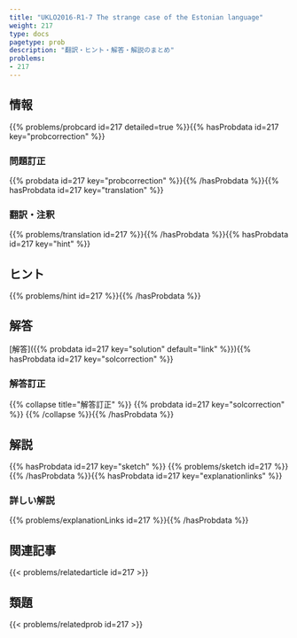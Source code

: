 ```yaml
---
title: "UKLO2016-R1-7 The strange case of the Estonian language"
weight: 217
type: docs
pagetype: prob
description: "翻訳・ヒント・解答・解説のまとめ"
problems: 
- 217
---
```


## 情報

{{% problems/probcard id=217 detailed=true %}}{{% hasProbdata id=217 key="probcorrection" %}}

### 問題訂正

{{% probdata id=217 key="probcorrection" %}}{{% /hasProbdata %}}{{% hasProbdata id=217 key="translation" %}}

### 翻訳・注釈

{{% problems/translation id=217 %}}{{% /hasProbdata %}}{{% hasProbdata id=217 key="hint" %}}

## ヒント

{{% problems/hint id=217 %}}{{% /hasProbdata %}}

## 解答

[解答]({{% probdata id=217 key="solution" default="link" %}}){{% hasProbdata id=217 key="solcorrection" %}}

### 解答訂正

{{% collapse title="解答訂正" %}}
{{% probdata id=217 key="solcorrection" %}}
{{% /collapse %}}{{% /hasProbdata %}}

## 解説

{{% hasProbdata id=217 key="sketch" %}}
{{% problems/sketch id=217 %}}
{{% /hasProbdata %}}{{% hasProbdata id=217 key="explanationlinks" %}}

### 詳しい解説

{{% problems/explanationLinks id=217 %}}{{% /hasProbdata %}}

## 関連記事

{{< problems/relatedarticle id=217 >}}

## 類題

{{< problems/relatedprob id=217 >}}
